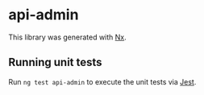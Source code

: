 # api-admin

This library was generated with [Nx](https://nx.dev).

## Running unit tests

Run `ng test api-admin` to execute the unit tests via [Jest](https://jestjs.io).
